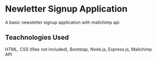 # Newletter Signup Application
A basic newsletter signup application with mailchimp api

## Teachnologies Used
HTML, CSS (files not included), Bootstap, Node.js, Express.js, Mailchimp API

